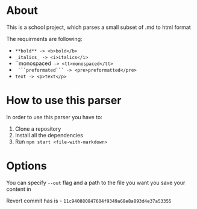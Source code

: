 # About
This is a school project, which parses a small subset of .md to html format

The requirments are following:
- `**bold** -> <b>bold</b>` 
- `_italics_ -> <i>italics</i>`
- ``monospaced` -> <tt>monospaced</tt>`
- ` ```preformated``` -> <pre>preformatted</pre>`
- `text -> <p>text</p>`


# How to use this parser
In order to use this parser you have to:
1. Clone a repository
2. Install all the dependencies
3. Run `npm start <file-with-markdown>`

# Options
You can specify `--out` flag and a path to the file you want you save your content in


Revert commit has is - `11c940880847604f9349a68e8a893d4e37a53355`
